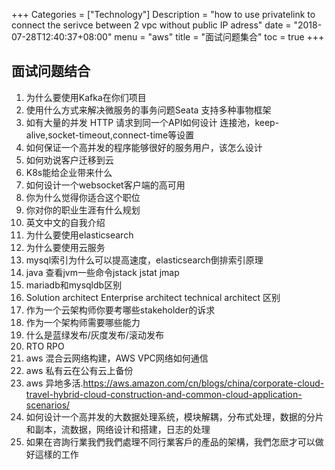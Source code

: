 +++
Categories = ["Technology"]
Description = "how to use privatelink to connect the serivce between 2 vpc without public IP adress"
date = "2018-07-28T12:40:37+08:00"
menu = "aws"
title = "面试问题集合"
toc = true
+++

## 面试问题结合

1. 为什么要使用Kafka在你们项目
2. 使用什么方式来解决微服务的事务问题Seata 支持多种事物框架
3. 如有大量的并发 HTTP 请求到同一个API如何设计 连接池，keep-alive,socket-timeout,connect-time等设置
4. 如何保证一个高并发的程序能够很好的服务用户，该怎么设计
5. 如何劝说客户迁移到云
6. K8s能给企业带来什么
7. 如何设计一个websocket客户端的高可用
8. 你为什么觉得你适合这个职位
9. 你对你的职业生涯有什么规划
10. 英文中文的自我介绍
11. 为什么要使用elasticsearch
12. 为什么要使用云服务
13. mysql索引为什么可以提高速度，elasticsearch倒排索引原理
14. java 查看jvm一些命令jstack jstat jmap
15. mariadb和mysqldb区别
16. Solution architect Enterprise architect technical architect 区别
17. 作为一个云架构师你要考哪些stakeholder的诉求
18. 作为一个架构师需要哪些能力
19. 什么是蓝绿发布/灰度发布/滚动发布
20. RTO RPO
21. aws 混合云网络构建，AWS VPC网络如何通信
22. aws 私有云在公有云上备份
23. aws 异地多活.https://aws.amazon.com/cn/blogs/china/corporate-cloud-travel-hybrid-cloud-construction-and-common-cloud-application-scenarios/
24. 如何设计一个高并发的大数据处理系统，模块解耦，分布式处理，数据的分片和副本，流数据，网络设计和搭建，日志的处理
25. 如果在咨詢行業我們我們處理不同行業客戶的產品的架構，我們怎麽才可以做好這樣的工作

    

